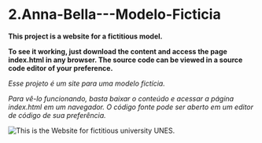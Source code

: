 # 2.Anna-Bella---Modelo-Ficticia
**This project is a website for a fictitious model.**

**To see it working, just download the content and access the page index.html in any browser. The source code can be viewed in a source code editor of your preference.** 

*Esse projeto é um site para uma modelo fictícia.*

*Para vê-lo funcionando, basta baixar o conteúdo e acessar a página index.html em um navegador. O código fonte pode ser aberto em um editor de código de sua preferência.*

![This is the Website for fictitious university UNES.](https://github.com/luigilcsilva/2.Anna-Bella---Modelo-Ficticia/blob/main/gifannabella.gif)

